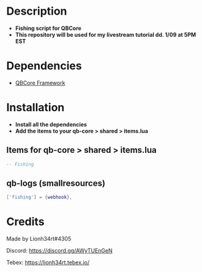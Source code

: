 # Description
* **Fishing script for QBCore**
* **This repository will be used for my livestream tutorial dd. 1/09 at 5PM EST** 
# Dependencies
* [QBCore Framework](https://github.com/qbcore-framework)
# Installation
* **Install all the dependencies**
* **Add the items to your qb-core > shared > items.lua**
## Items for qb-core > shared > items.lua
```lua
-- Fishing

```
## qb-logs (smallresources)
```lua
['fishing'] = {webhook},
```

# Credits
Made by Lionh34rt#4305

Discord: https://discord.gg/AWyTUEnGeN

Tebex: https://lionh34rt.tebex.io/